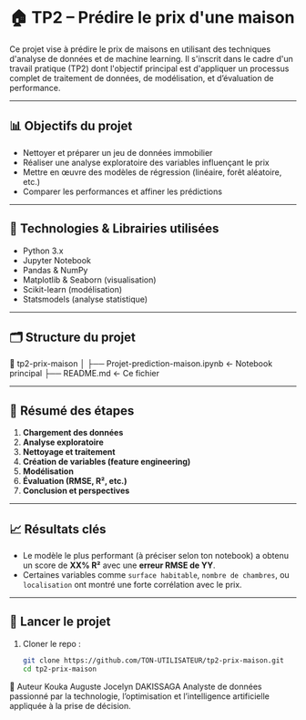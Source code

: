 # 🏠 TP2 – Prédire le prix d'une maison

Ce projet vise à prédire le prix de maisons en utilisant des techniques d'analyse de données et de machine learning. Il s'inscrit dans le cadre d'un travail pratique (TP2) dont l'objectif principal est d'appliquer un processus complet de traitement de données, de modélisation, et d’évaluation de performance.

---

## 📊 Objectifs du projet

- Nettoyer et préparer un jeu de données immobilier
- Réaliser une analyse exploratoire des variables influençant le prix
- Mettre en œuvre des modèles de régression (linéaire, forêt aléatoire, etc.)
- Comparer les performances et affiner les prédictions

---

## 🧰 Technologies & Librairies utilisées

- Python 3.x  
- Jupyter Notebook  
- Pandas & NumPy  
- Matplotlib & Seaborn (visualisation)  
- Scikit-learn (modélisation)  
- Statsmodels (analyse statistique)

---

## 🗂️ Structure du projet

📁 tp2-prix-maison
│
├── Projet-prediction-maison.ipynb ← Notebook principal
├── README.md ← Ce fichier



---

## 🧠 Résumé des étapes

1. **Chargement des données**  
2. **Analyse exploratoire**  
3. **Nettoyage et traitement**  
4. **Création de variables (feature engineering)**  
5. **Modélisation**  
6. **Évaluation (RMSE, R², etc.)**  
7. **Conclusion et perspectives**

---

## 📈 Résultats clés

- Le modèle le plus performant (à préciser selon ton notebook) a obtenu un score de **XX% R²** avec une **erreur RMSE de YY**.
- Certaines variables comme `surface habitable`, `nombre de chambres`, ou `localisation` ont montré une forte corrélation avec le prix.

---

## 🚀 Lancer le projet

1. Cloner le repo :
   ```bash
   git clone https://github.com/TON-UTILISATEUR/tp2-prix-maison.git
   cd tp2-prix-maison


👤 Auteur
Kouka Auguste Jocelyn DAKISSAGA
Analyste de données passionné par la technologie, l’optimisation et l’intelligence artificielle appliquée à la prise de décision.

